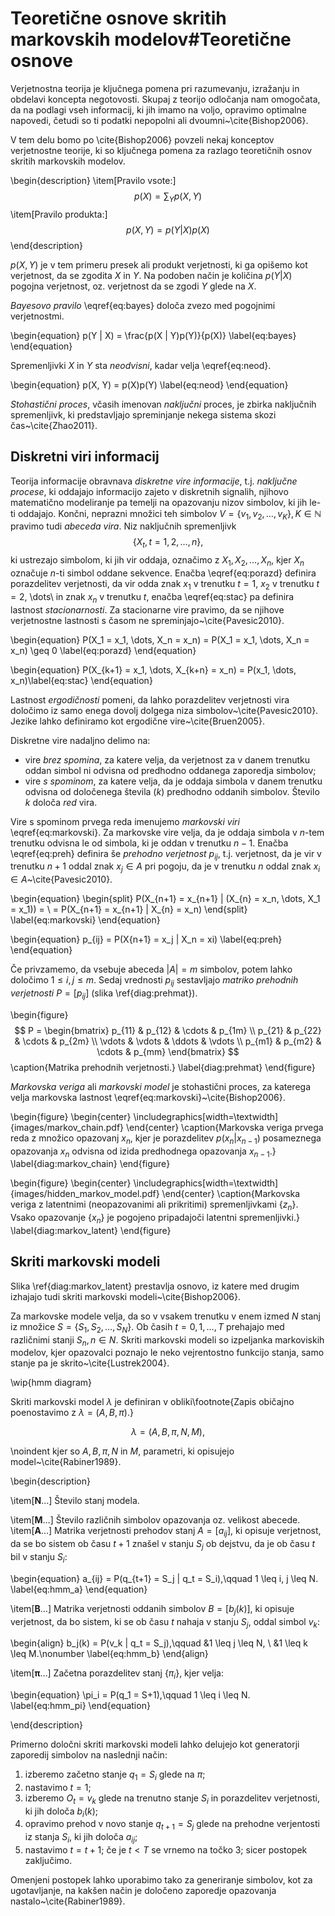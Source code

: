 # Teoretične osnove skritih markovskih modelov#Teoretične osnove

Verjetnostna teorija je ključnega pomena pri
razumevanju, izražanju in obdelavi koncepta negotovosti. Skupaj z teorijo odločanja nam omogočata, da na podlagi vseh informacij, ki jih imamo na voljo, opravimo optimalne napovedi, četudi so ti podatki nepopolni ali dvoumni~\cite{Bishop2006}.

V tem delu bomo po \cite{Bishop2006} povzeli nekaj konceptov verjetnostne teorije, ki so ključnega pomena za razlago teoretičnih osnov skritih markovskih modelov.

\begin{description}
    \item[Pravilo vsote:] $$p(X) = \sum_{Y} p(X, Y)$$
    \item[Pravilo produkta:] $$p(X, Y) = p(Y | X) p(X)$$
\end{description}

$p(X, Y)$ je v tem primeru presek ali produkt verjetnosti, ki ga opišemo kot verjetnost, da se zgodita $X$ in $Y$. Na podoben način je količina $p(Y | X)$ pogojna verjetnost, oz. verjetnost da se zgodi $Y$ glede na $X$.

*Bayesovo pravilo* \eqref{eq:bayes} določa zvezo med pogojnimi verjetnostmi.

\begin{equation}
p(Y | X) = \frac{p(X | Y)p(Y)}{p(X)}
\label{eq:bayes}
\end{equation}

Spremenljivki $X$ in $Y$ sta *neodvisni*, kadar velja \eqref{eq:neod}.

\begin{equation}
p(X, Y) = p(X)p(Y)
\label{eq:neod}
\end{equation}

*Stohastični proces*, včasih imenovan *naključni* proces, je zbirka naključnih spremenljivk, ki predstavljajo spreminjanje nekega sistema skozi čas~\cite{Zhao2011}.

## Diskretni viri informacij

Teorija informacije obravnava *diskretne vire informacije*, t.j. *naključne procese*, ki oddajajo informacijo zajeto v diskretnih signalih, njihovo matematično modeliranje pa temelji na opazovanju nizov simbolov, ki jih le-ti oddajajo. Končni, neprazni množici teh simbolov $V = \{v_1, v_2, \dots, v_K\}, K \in \mathbb{N}$ pravimo tudi *abeceda vira*. Niz naključnih spremenljivk $$\{X_t, t = 1, 2, \dots, n\},$$ ki ustrezajo simbolom, ki jih vir oddaja, označimo z $X_1, X_2, \dots, X_n$, kjer $X_n$ označuje $n$-ti simbol oddane sekvence. Enačba \eqref{eq:porazd} definira porazdelitev verjetnosti, da vir odda znak $x_1$ v trenutku $t = 1$, $x_2$ v trenutku $t = 2$, \dots\ in znak $x_n$ v trenutku $t$, enačba \eqref{eq:stac} pa definira lastnost *stacionarnosti*. Za stacionarne vire pravimo, da se njihove verjetnostne lastnosti s časom ne spreminjajo~\cite{Pavesic2010}.
 
\begin{equation}
P(X_1 = x_1, \dots, X_n = x_n) = P(X_1 = x_1, \dots, X_n = x_n) \geq 0
\label{eq:porazd}
\end{equation}

\begin{equation}
P(X_{k+1} = x_1, \dots, X_{k+n} = x_n) = P(x_1, \dots, x_n)\label{eq:stac}
\end{equation}

Lastnost *ergodičnosti* pomeni, da lahko porazdelitev verjetnosti vira določimo iz samo enega dovolj dolgega niza simbolov~\cite{Pavesic2010}. Jezike lahko definiramo kot ergodične vire~\cite{Bruen2005}.

Diskretne vire nadaljno delimo na:

* vire *brez spomina*, za katere velja, da verjetnost za v danem trenutku oddan simbol ni odvisna od predhodno oddanega zaporedja simbolov;
* vire *s spominom*, za katere velja, da je oddaja simbola v danem trenutku odvisna od določenega števila ($k$) predhodno oddanih simbolov. Število $k$ določa *red* vira.

Vire s spominom prvega reda imenujemo *markovski viri* \eqref{eq:markovski}. Za markovske vire velja, da je oddaja simbola v $n$-tem trenutku odvisna le od simbola, ki je oddan v trenutku $n-1$. Enačba \eqref{eq:preh} definira še *prehodno verjetnost* $p_{ij}$, t.j. verjetnost, da je vir v trenutku $n+1$ oddal znak $x_j \in A$ pri pogoju, da je v trenutku $n$ oddal znak $x_i \in A$~\cite{Pavesic2010}.

\begin{equation}
\begin{split}
P(X_{n+1} = x_{n+1} | (X_{n} = x_n, \dots, X_1 = x_1)) = \\
= P(X_{n+1} = x_{n+1} | X_{n} = x_n)
\end{split}
\label{eq:markovski}
\end{equation}

\begin{equation}
p_{ij} = P(X{n+1} = x_j | X_n = xi)
\label{eq:preh}
\end{equation}

Če privzamemo, da vsebuje abeceda $|A| = m$ simbolov, potem lahko določimo $1 \leq i, j \leq m$. Sedaj vrednosti $p_{ij}$ sestavljajo *matriko prehodnih verjetnosti* $P = [p_{ij}]$ (slika \ref{diag:prehmat}).

\begin{figure}
$$
P = 
 \begin{bmatrix}
  p_{11} & p_{12} & \cdots & p_{1m} \\
  p_{21} & p_{22} & \cdots & p_{2m} \\
  \vdots & \vdots & \ddots & \vdots \\
  p_{m1} & p_{m2} & \cdots & p_{mm} 
 \end{bmatrix}
$$
\caption{Matrika prehodnih verjetnosti.}
\label{diag:prehmat}
\end{figure}

*Markovska veriga* ali *markovski model* je stohastični proces, za katerega velja markovska lastnost \eqref{eq:markovski}~\cite{Bishop2006}.

\begin{figure}
\begin{center}
\includegraphics[width=\textwidth]{images/markov_chain.pdf}
\end{center}
\caption{Markovska veriga prvega reda z množico opazovanj ${x_n}$, kjer je porazdelitev $p(x_n | x_{n-1})$ posameznega opazovanja $x_n$ odvisna od izida predhodnega opazovanja $x_{n-1}$.}
\label{diag:markov_chain}
\end{figure}

\begin{figure}
\begin{center}
\includegraphics[width=\textwidth]{images/hidden_markov_model.pdf}
\end{center}
\caption{Markovska veriga z latentnimi (neopazovanimi ali prikritimi) spremenljivkami $\{z_n\}$. Vsako opazovanje $\{x_n\}$ je pogojeno pripadajoči latentni spremenljivki.}
\label{diag:markov_latent}
\end{figure}

## Skriti markovski modeli

Slika \ref{diag:markov_latent} prestavlja osnovo, iz katere med drugim izhajajo tudi skriti markovski modeli~\cite{Bishop2006}.

Za markovske modele velja, da so v vsakem trenutku v enem izmed $N$ stanj iz množice $S = \{S_1, S_2, \dots, S_N\}$. Ob časih $t = 0, 1, \dots, T$ prehajajo med različnimi stanji $S_n, n \in N$. Skriti markovski modeli so izpeljanka markoviskih modelov, kjer opazovalci poznajo le neko vejrentostno funkcijo stanja, samo stanje pa je skrito~\cite{Lustrek2004}.

\wip{hmm diagram}

Skriti markovski model $\lambda$ je definiran v obliki\footnote{Zapis običajno poenostavimo z $\lambda = (A, B, \pi)$.}

$$
\lambda = (A, B, \pi, N, M),
$$

\noindent kjer so $A, B, \pi, N$ in $M$, parametri, ki opisujejo model~\cite{Rabiner1989}.

\begin{description}

\item[$\boldsymbol{N}\dots$] Število stanj modela.

\item[$\boldsymbol{M}\dots$] Število različnih simbolov opazovanja oz. velikost abecede.
\item[$\boldsymbol{A}\dots$] Matrika verjetnosti prehodov stanj $A = [a_{ij}]$, ki opisuje verjetnost, da se bo sistem ob času $t+1$ znašel v stanju $S_j$ ob dejstvu, da je ob času $t$ bil v stanju $S_i$:

\begin{equation}
a_{ij} = P(q_{t+1} = S_j | q_t = S_i),\qquad 1 \leq i, j \leq N.
\label{eq:hmm_a}
\end{equation}

\item[$\boldsymbol{B}\dots$] Matrika verjetnosti oddanih simbolov $B = [b_j(k)]$, ki opisuje verjetnost, da bo sistem, ki se ob času $t$ nahaja v stanju $S_j$, oddal simbol $v_k$:

\begin{align}
b_j(k) = P(v_k | q_t = S_j),\qquad &1 \leq j \leq N, \\
&1 \leq k \leq M.\nonumber
\label{eq:hmm_b}
\end{align}

\item[$\boldsymbol{\pi}\dots$] Začetna porazdelitev stanj $\{\pi_i\}$, kjer velja:

\begin{equation}
\pi_i = P(q_1 = S+1),\qquad 1 \leq i \leq N.
\label{eq:hmm_pi}
\end{equation}

\end{description}

Primerno določni skriti markovski modeli lahko delujejo kot generatorji zaporedij simbolov na naslednji način:

1. izberemo začetno stanje $q_1 = S_i$ glede na $\pi$;
2. nastavimo $t = 1$;
3. izberemo $O_t = v_k$ glede na trenutno stanje $S_i$ in porazdelitev verjetnosti, ki jih določa $b_i(k)$;
4. opravimo prehod v novo stanje $q_{t+1} = S_j$ glede na prehodne verjentosti iz stanja $S_i$, ki jih določa $a_{ij}$;
5. nastavimo $t = t + 1$; če je $t < T$ se vrnemo na točko 3; sicer postopek zaključimo.

Omenjeni postopek lahko uporabimo tako za generiranje simbolov, kot za ugotavljanje, na kakšen način je določeno zaporedje opazovanja nastalo~\cite{Rabiner1989}.
